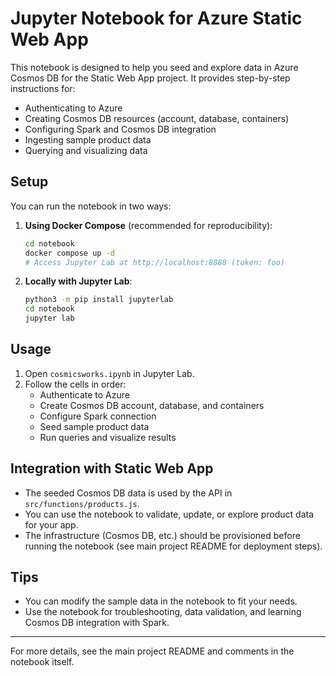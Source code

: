 # Jupyter Notebook for Azure Static Web App

This notebook is designed to help you seed and explore data in Azure Cosmos DB for the Static Web App project. It provides step-by-step instructions for:

- Authenticating to Azure
- Creating Cosmos DB resources (account, database, containers)
- Configuring Spark and Cosmos DB integration
- Ingesting sample product data
- Querying and visualizing data

## Setup

You can run the notebook in two ways:

1. **Using Docker Compose** (recommended for reproducibility):
	```sh
	cd notebook
	docker compose up -d
	# Access Jupyter Lab at http://localhost:8888 (token: foo)
	```

2. **Locally with Jupyter Lab**:
	```sh
	python3 -m pip install jupyterlab
	cd notebook
	jupyter lab
	```

## Usage

1. Open `cosmicsworks.ipynb` in Jupyter Lab.
2. Follow the cells in order:
	- Authenticate to Azure
	- Create Cosmos DB account, database, and containers
	- Configure Spark connection
	- Seed sample product data
	- Run queries and visualize results

## Integration with Static Web App

- The seeded Cosmos DB data is used by the API in `src/functions/products.js`.
- You can use the notebook to validate, update, or explore product data for your app.
- The infrastructure (Cosmos DB, etc.) should be provisioned before running the notebook (see main project README for deployment steps).

## Tips

- You can modify the sample data in the notebook to fit your needs.
- Use the notebook for troubleshooting, data validation, and learning Cosmos DB integration with Spark.

---

For more details, see the main project README and comments in the notebook itself.
